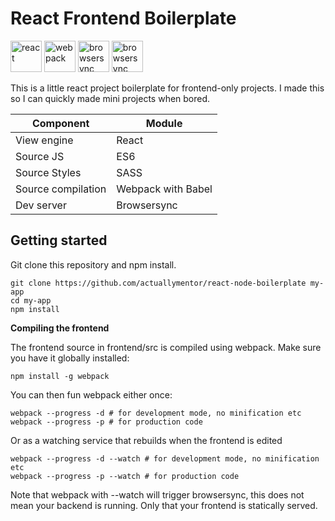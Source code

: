 # React Frontend Boilerplate 

<img height="50px" alt="react" src="http://i.imgur.com/D19TgT8.png" />
<img height="50px" alt="webpack" src="http://i.imgur.com/ZtANAeL.png" />
<img height="50px" alt="browsersync" src="http://i.imgur.com/L5peje9.png" />
<img height="50px" alt="browsersync" src="http://i.imgur.com/p6ak15u.png" />

This is a little react project boilerplate for frontend-only projects. I made this so I can quickly made mini projects when bored.

| Component | Module |
| --------- | ------ |
| View engine | React |
| Source JS | ES6 |
| Source Styles | SASS |
| Source compilation | Webpack with Babel |
| Dev server | Browsersync |


## Getting started

Git clone this repository and npm install.

``` shell
git clone https://github.com/actuallymentor/react-node-boilerplate my-app
cd my-app
npm install
```

**Compiling the frontend**

The frontend source in frontend/src is compiled using webpack. Make sure you have it globally installed:

```shell
npm install -g webpack
```

You can then fun webpack either once:

```shell
webpack --progress -d # for development mode, no minification etc
webpack --progress -p # for production code

```

Or as a watching service that rebuilds when the frontend is edited

```shell
webpack --progress -d --watch # for development mode, no minification etc
webpack --progress -p --watch # for production code
```

Note that webpack with --watch will trigger browsersync, this does not mean your backend is running. Only that your frontend is statically served.